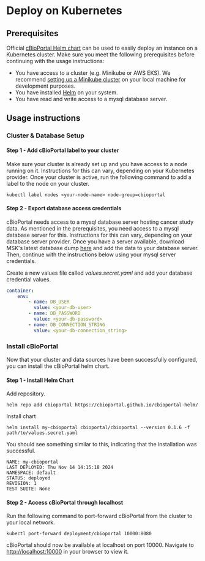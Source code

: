 # Deploy on Kubernetes

## Prerequisites

Official [cBioPortal Helm chart](https://artifacthub.io/packages/search?org=cbioportal) can be used to easily deploy an instance on a Kubernetes cluster. Make sure you meet the following prerequisites before continuing with the usage instructions:

- You have access to a cluster (e.g. Minikube or AWS EKS). We recommend [setting up a Minikube cluster](https://minikube.sigs.k8s.io/docs/start/) on your local machine for development purposes.
- You have installed [Helm](https://helm.sh/docs/intro/install/) on your system.
- You have read and write access to a mysql database server.

## Usage instructions


### Cluster & Database Setup

#### Step 1 - Add cBioPortal label to your cluster

Make sure your cluster is already set up and you have access to a node running on it. Instructions for this can vary, depending on your Kubernetes provider. Once your cluster is active, run the following command to add a label to the node on your cluster.

```
kubectl label nodes <your-node-name> node-group=cbioportal
```

#### Step 2 - Export database access credentials
cBioPortal needs access to a mysql database server hosting cancer study data. As mentioned in the prerequisites, you need access to a mysql database server for this. Instructions for this can vary, depending on your database server provider. Once you have a server available, download MSK's latest database dump [here](https://public-db-dump.assets.cbioportal.org/) and add the data to your database server. Then, continue with the instructions below using your mysql server credentials.

Create a new values file called _values.secret.yaml_ and add your database credential values.
```yaml
container:
    env:
        - name: DB_USER
          value: <your-db-user>
        - name: DB_PASSWORD
          value: <your-db-password>
        - name: DB_CONNECTION_STRING
          value: <your-db-connection_string>
```

### Install cBioPortal

Now that your cluster and data sources have been successfully configured, you can install the cBioPortal helm chart.

#### Step 1 - Install Helm Chart

Add repository.
```
helm repo add cbioportal https://cbioportal.github.io/cbioportal-helm/
```

Install chart
```
helm install my-cbioportal cbioportal/cbioportal --version 0.1.6 -f path/to/values.secret.yaml
```

You should see something similar to this, indicating that the installation was successful.
```
NAME: my-cbioportal
LAST DEPLOYED: Thu Nov 14 14:15:18 2024
NAMESPACE: default
STATUS: deployed
REVISION: 1
TEST SUITE: None
```

#### Step 2 - Access cBioPortal through localhost
Run the following command to port-forward cBioPortal from the cluster to your local network.
```
kubectl port-forward deployment/cbioportal 10000:8080
```

cBioPortal should now be available at localhost on port 10000. Navigate to [http://localhost:10000](http://localhost:10000) in your browser to view it.

